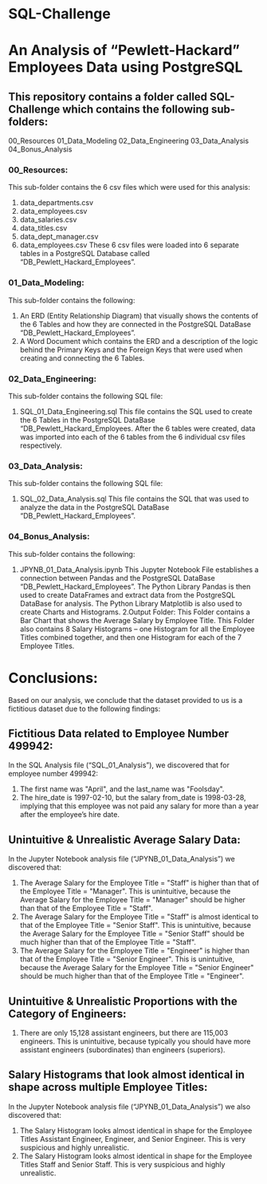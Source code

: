 # SQL-Challenge
# An Analysis of “Pewlett-Hackard” Employees Data using PostgreSQL

## This repository contains a folder called SQL-Challenge which contains the following sub-folders:
00_Resources
01_Data_Modeling
02_Data_Engineering
03_Data_Analysis
04_Bonus_Analysis

### 00_Resources:
This sub-folder contains the 6 csv files which were used for this analysis:
1.	data_departments.csv
2.	data_employees.csv
3.	data_salaries.csv
4.	data_titles.csv
5.	data_dept_manager.csv
6.	data_employees.csv
These 6 csv files were loaded into 6 separate tables in a PostgreSQL Database called “DB_Pewlett_Hackard_Employees”.

### 01_Data_Modeling:
This sub-folder contains the following:
1.	An ERD (Entity Relationship Diagram) that visually shows the contents of the 6 Tables and how they are connected in the PostgreSQL DataBase “DB_Pewlett_Hackard_Employees”.
2.	A Word Document which contains the ERD and a description of the logic behind the Primary Keys and the Foreign Keys that were used when creating and connecting the 6 Tables.

### 02_Data_Engineering:
This sub-folder contains the following SQL file:
1.	SQL_01_Data_Engineering.sql
This file contains the SQL used to create the 6 Tables in the PostgreSQL DataBase “DB_Pewlett_Hackard_Employees.
After the 6 tables were created, data was imported into each of the 6 tables from the 6 individual csv files respectively.
 
### 03_Data_Analysis:
This sub-folder contains the following SQL file:
1.	SQL_02_Data_Analysis.sql
This file contains the SQL that was used to analyze the data in the PostgreSQL  DataBase “DB_Pewlett_Hackard_Employees”.

### 04_Bonus_Analysis:
This sub-folder contains the following:
1.	JPYNB_01_Data_Analysis.ipynb
This Jupyter Notebook File establishes a connection between Pandas and the PostgreSQL DataBase “DB_Pewlett_Hackard_Employees”. 
The Python Library Pandas is then used to create DataFrames and extract data from the PostgreSQL DataBase for analysis.
The Python Library Matplotlib is also used to create Charts and Histograms.
2.Output Folder:
This Folder contains a Bar Chart that shows the Average Salary by Employee Title.
This Folder also contains 8 Salary Histograms – one Histogram for all the Employee Titles combined together, and then one Histogram for each of the 7 Employee Titles.


# Conclusions:
Based on our analysis, we conclude that the dataset provided to us is a fictitious dataset due to the following findings:
## Fictitious Data related to Employee Number 499942:
In the SQL Analysis file (“SQL_01_Analysis”), we discovered that for employee number 499942:
1. The first name was "April", and the last_name was "Foolsday". 
2. The hire_date is 1997-02-10, but the salary from_date is 1998-03-28, implying that this employee was not paid any salary for more than a year after the employee’s hire date. 
## Unintuitive & Unrealistic Average Salary Data: 
In the Jupyter Notebook analysis file (“JPYNB_01_Data_Analysis”) we discovered  that:
1.	The Average Salary for the Employee Title = "Staff" is higher than that of the Employee Title = "Manager". This is unintuitive, because the Average Salary for the Employee Title = "Manager" should be higher than that of the Employee Title = "Staff".
2.	The Average Salary for the Employee Title = "Staff" is almost identical to that of the Employee Title = "Senior Staff". This is unintuitive, because the Average Salary for the Employee Title = "Senior Staff" should be much higher than that of the Employee Title = "Staff".
3.	The Average Salary for the Employee Title = "Engineer" is higher than that of the Employee Title = "Senior Engineer". This is unintuitive, because the Average Salary for the Employee Title = "Senior Engineer" should be much higher than that of the Employee Title = "Engineer".
## Unintuitive & Unrealistic Proportions with the Category of Engineers: 
1.	There are only 15,128 assistant engineers, but there are 115,003 engineers. This is unintuitive, because typically you should have more assistant engineers (subordinates) than engineers (superiors). 
## Salary Histograms that look almost identical in shape across multiple Employee Titles:
In the Jupyter Notebook analysis file (“JPYNB_01_Data_Analysis”) we also discovered  that:
1.	The Salary Histogram looks almost identical in shape for the Employee Titles Assistant Engineer, Engineer, and Senior Engineer. This is very suspicious and highly unrealistic.    
2.	The Salary Histogram looks almost identical in shape for the Employee Titles Staff and Senior Staff. This is very suspicious and highly unrealistic.    







